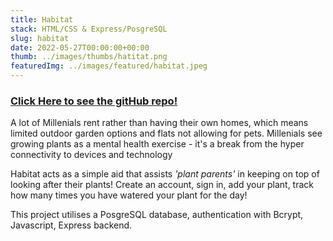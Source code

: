 ```yaml
---
title: Habitat
stack: HTML/CSS & Express/PosgreSQL
slug: habitat
date: 2022-05-27T00:00:00+00:00
thumb: ../images/thumbs/hatitat.png
featuredImg: ../images/featured/habitat.jpeg
---
```

### [Click Here to see the gitHub repo!](https://github.com/Eluented/HABITAT) 

A lot of Millenials rent rather than having their own homes, which means limited outdoor garden options and flats not allowing for pets. Millenials see growing plants as a mental health exercise - it's a break from the hyper connectivity to devices and technology

Habitat acts as a simple aid that assists *'plant parents'* in keeping on top of looking after their plants! Create an account, sign in, add your plant, track how many times you have watered your plant for the day! 

This project utilises a PosgreSQL database, authentication with Bcrypt, Javascript, Express backend.